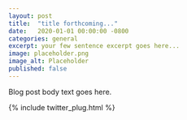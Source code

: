 ```yaml
---
layout: post
title:  "title forthcoming..."
date:   2020-01-01 00:00:00 -0800
categories: general
excerpt: your few sentence excerpt goes here...
image: placeholder.png
image_alt: Placeholder
published: false
---
```


Blog post body text goes here.

{% include twitter_plug.html %}